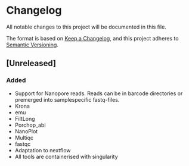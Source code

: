 # Changelog

All notable changes to this project will be documented in this file.

The format is based on [Keep a Changelog](https://keepachangelog.com/en/1.1.0/),
and this project adheres to [Semantic Versioning](https://semver.org/spec/v2.0.0.html).

## [Unreleased]

### Added

- Support for Nanopore reads. Reads can be in barcode directories or premerged into samplespecific fastq-files.
- Krona
- emu
- FiltLong
- Porchop_abi
- NanoPlot
- Multiqc
- fastqc
- Adaptation to nextflow
- All tools are containerised with singularity



